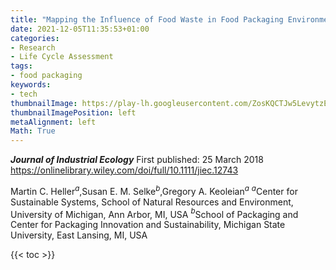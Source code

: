 ```yaml
---
title: "Mapping the Influence of Food Waste in Food Packaging Environmental Performance Assessments"
date: 2021-12-05T11:35:53+01:00
categories:
- Research
- Life Cycle Assessment
tags:
- food packaging
keywords:
- tech
thumbnailImage: https://play-lh.googleusercontent.com/ZosKQCTJw5LevytzEEIwEKtfWFcOM-2uj0xbLmbfOpp4w-jUy52uY0G9lkMqc0VX5Es
thumbnailImagePosition: left
metaAlignment: left
Math: True
---
```

***Journal of Industrial Ecology***
First published: 25 March 2018
https://onlinelibrary.wiley.com/doi/full/10.1111/jiec.12743
<!--more-->
Martin C. Heller$^a$,Susan E. M. Selke$^b$,Gregory A. Keoleian$^a$
$^a$Center for Sustainable Systems, School of Natural Resources and Environment, University of Michigan, Ann Arbor, MI, USA
$^b$School of Packaging and Center for Packaging Innovation and Sustainability, Michigan State University, East Lansing, MI, USA

{{< toc >}}
